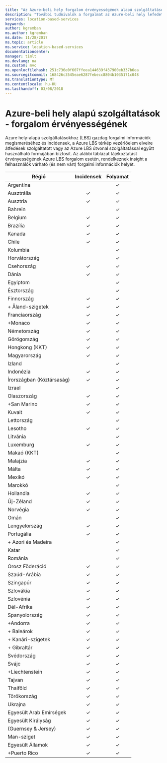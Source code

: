 ```yaml
---
title: "Az Azure-beli hely forgalom érvényességének alapú szolgáltatások |} Microsoft Docs"
description: "További tudnivalók a forgalmat az Azure-beli hely lefedettségének Hídképzéssel alapú szolgáltatások"
services: location-based-services
keywords: 
author: kgremban
ms.author: kgremban
ms.date: 11/28/2017
ms.topic: article
ms.service: location-based-services
documentationcenter: 
manager: timlt
ms.devlang: na
ms.custom: mvc
ms.openlocfilehash: 251c736e0f607ffeea144639f437900eb337b6ea
ms.sourcegitcommit: 168426c3545eae6287febecc8804b1035171c048
ms.translationtype: MT
ms.contentlocale: hu-HU
ms.lasthandoff: 03/08/2018
---
```

# <a name="azure-location-based-services---traffic-coverage"></a>Azure-beli hely alapú szolgáltatások - forgalom érvényességének

Azure hely-alapú szolgáltatásokhoz (LBS) gazdag forgalmi információk megismeréséhez és incidensek, a Azure LBS térkép vezérlőelem elveire átfedések szolgáltatott vagy az Azure LBS útvonal szolgáltatással együtt használható formájában biztosít. Az alábbi táblázat tájékoztatást érvényességének Azure LBS forgalom esetén, rendelkeznek insight a felhasználók várható (és nem várt) forgalmi információk helyét.


|Régió  |Incidensek  |Folyamat  |
|---------|:---------:|:---------:|
|Argentína      |         |✓         |
|Ausztrália     |✓         |✓        |
|Ausztria     |✓         |✓         |
|Bahrein     |         |✓         |
|Belgium     |✓         |✓         |
|Brazília     |✓         |✓         |
|Kanada     |✓         |✓         |
|Chile     |✓         |✓         |
|Kolumbia      |         |✓         |
|Horvátország     |         |✓         |
|Csehország     |✓         |✓         |
|Dánia     |✓         |✓         |
|Egyiptom     |         |✓         |
|Észtország     |         | ✓        |
|Finnország     |✓         |✓         |
|+ Åland-szigetek      |✓         |✓         |
|Franciaország     |✓         |✓         |
|+Monaco     |✓         |✓         |
|Németország     |✓         |✓         |
|Görögország     |✓         |✓         |
|Hongkong (KKT)     |✓         |✓         |
|Magyarország     |✓         |✓         |
|Izland     |         |✓         |
|Indonézia     |✓         |✓         |
|Írországban (Köztársaság)     |✓         |✓         |
|Izrael     |         |✓         |
|Olaszország     |✓         |✓        |
|+San Marino     |✓         |✓         |
|Kuvait     |✓         |✓         |
|Lettország     |         |✓         |
|Lesotho     |✓         |✓         |
|Litvánia     |         |✓         |
|Luxemburg     |✓         |✓         |
|Makaó (KKT)     |         |✓         |
|Malajzia     |✓         |✓         |
|Málta     |✓         |✓         |
|Mexikó     |✓         |✓         |
|Marokkó     |         |✓         |
|Hollandia     |✓         |✓         |
|Új-Zéland     |✓         |✓         |
|Norvégia     |✓         |✓         |
|Omán     |         |✓         |
|Lengyelország     |✓         |✓         |
|Portugália     |✓         |✓         |
|+ Azori és Madeira     |         |✓         |
|Katar     |         |✓         |
|Románia     |         |✓         |
|Orosz Föderáció     |✓         |✓         |
|Szaúd-Arábia     |✓         |✓         |
|Szingapúr     |✓         |✓         |
|Szlovákia     |✓         |✓         |
|Szlovénia     |✓         |✓         |
|Dél-Afrika     |✓         |✓         |
|Spanyolország     |✓         |✓         |
|+Andorra     |✓         |✓         |
|+ Baleárok     |✓         |✓         |
|+ Kanári-szigetek     |✓         |✓         |
|+ Gibraltár     |✓         |✓         |
|Svédország     |✓         |✓         |
|Svájc     |✓         |✓        |
|+Liechtenstein      |✓         |✓         |
|Tajvan     |✓         |✓        |
|Thaiföld     |✓         |✓        |
|Törökország     |✓         |✓         |
|Ukrajna     |✓         |✓         |
|Egyesült Arab Emírségek     |✓         |✓         |
|Egyesült Királyság     |✓         |✓         |
|(Guernsey & Jersey)     |✓         |✓         |
|Man-sziget     |✓         |✓         |
|Egyesült Államok     |✓         |✓        |
|+Puerto Rico     |✓         |✓         |
